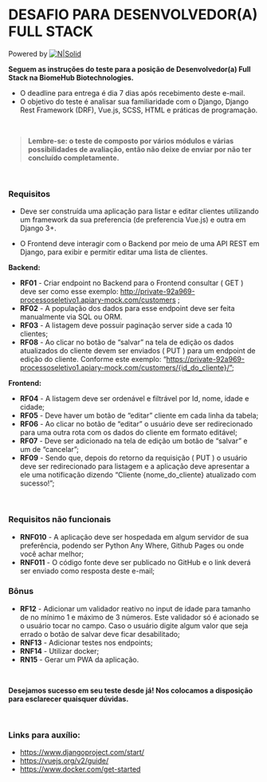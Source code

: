 # DESAFIO PARA DESENVOLVEDOR(A) FULL STACK

Powered by
[![N|Solid](https://static.wixstatic.com/media/ef1fe4_150ad6ed3f6f4c21883b3d68db773c9c~mv2.png/v1/fill/w_181,h_69,al_c,q_85,usm_0.66_1.00_0.01/biome-hub-1_cor.webp)](https://www.biome-hub.com/)

**Seguem as instruções do teste para a posição de Desenvolvedor(a) Full Stack na BiomeHub Biotechnologies.**

- O deadline para entrega é dia 7 dias após recebimento deste e-mail. 
- O objetivo do teste é analisar sua familiaridade com o Django, Django Rest Framework (DRF), Vue.js, SCSS, HTML e práticas de programação.
<p>&nbsp;</p>

> **Lembre-se: o teste de composto por vários módulos e várias possibilidades de avaliação, então não deixe de enviar por não ter concluído completamente.**
<p>&nbsp;</p>

### Requisitos

- Deve ser construída uma aplicação para listar e editar clientes utilizando um framework da sua preferencia (de preferencia Vue.js) e outra em Django 3+.

- O Frontend deve interagir com o Backend por meio de uma API REST em Django, para exibir e permitir editar uma lista de clientes.

**Backend:**

- **RF01** - Criar endpoint no Backend para o Frontend consultar ( GET ) deve ser como esse exemplo: 
http://private-92a969-processoseletivo1.apiary-mock.com/customers ;
- **RF02** - A população dos dados para esse endpoint deve ser feita manualmente via SQL ou ORM.
- **RF03** - A listagem deve possuir paginação server side a cada 10 clientes;
- **RF08** - Ao clicar no botão de “salvar” na tela de edição os dados atualizados do cliente devem ser enviados ( PUT ) para um endpoint de edição do cliente. Conforme este exemplo:
“https://private-92a969-processoseletivo1.apiary-mock.com/customers/{id_do_cliente}/”;

**Frontend:**

- **RF04** - A listagem deve ser ordenável e filtrável por Id, nome, idade e cidade;
- **RF05** - Deve haver um botão de “editar” cliente em cada linha da tabela;
- **RF06** - Ao clicar no botão de “editar” o usuário deve ser redirecionado para uma outra rota com os dados do cliente em formato editável;
- **RF07** - Deve ser adicionado na tela de edição um botão de “salvar” e um de “cancelar”;
- **RF09** - Sendo que, depois do retorno da requisição ( PUT ) o usuário deve ser redirecionado para listagem e a aplicação deve apresentar a ele uma notificação dizendo “Cliente {nome_do_cliente} atualizado com sucesso!”;

<p>&nbsp;</p>

### Requisitos não funcionais

- **RNF010** - A aplicação deve ser hospedada em algum servidor de sua preferência, podendo ser Python Any Where, Github Pages ou onde você achar melhor;
- **RNF011** - O código fonte deve ser publicado no GitHub e o link deverá ser enviado como
resposta deste e-mail;

### Bônus

- **RF12** - Adicionar um validador reativo no input de idade para tamanho de no mínimo 1 e máximo de 3 números. Este validador só é acionado se o usuário tocar no campo. Caso o usuário digite algum valor que seja errado o botão de salvar deve ficar desabilitado;
- **RNF13** - Adicionar testes nos endpoints;
- **RNF14** - Utilizar docker;
- **RN15** - Gerar um PWA da aplicação.

<p>&nbsp;</p>

**Desejamos sucesso em seu teste desde já! Nos colocamos a disposição para esclarecer quaisquer dúvidas.**
<p>&nbsp;</p>

### Links para auxílio:

- https://www.djangoproject.com/start/
- https://vuejs.org/v2/guide/
- https://www.docker.com/get-started